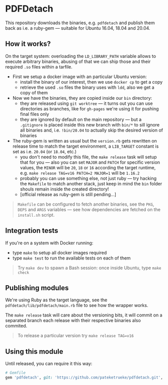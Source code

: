 # PDFDetach

This repository downloads the binaries, e.g. `pdfdetach` and publish them back as i.e. a ruby-gem &mdash; suitable for Ubuntu 16.04, 18.04 and 20.04.

## How it works?

On the target system: overloading the `LD_LIBRARY_PATH` variable allows to execute arbitrary binaries, abusing of that we can ship those and their required `.so` files within a tarfile.

- First we setup a docker image with an particular Ubuntu version:
  - install the binary of our interest, then we use `docker cp` to get a copy
  - retrieve the used `.so` files the binary uses with `ldd`, also we get a copy of them
- Now we have the binaries, they are copied inside our `bin` directory:
  - they are released using `git worktree` &mdash; it turns out you can use directories as branches, like for `gh-pages` we're using it for pushing final files only
  - they are ignored by default on the main repository &mdash; but a `.gitignore` is placed inside this new branch with `bin/*` to sill ignore all binaries and, i.e. `!bin/20.04` to actually skip the desired version of binaries
- The ruby-gem is written as usual but the `version.rb` gets rewritten on release time to match the target environment, a `LIB_TARGET` constant is set as i.e. `20.04` (or `18.04`, etc.)
  - you don't need to modify this file, the `make release` task will setup that for you &mdash; also you can set `MAJOR` and `PATCH` for specific version values, the `MINOR` will be `20`, `18` or `16` according the target runtime, e.g. `make release TAG=v16 PATCH=2 MAJOR=1` will be `1.16.2`
  - probably you can use something else, not just ruby &mdash; try hacking the `Makefile` to match another stack, just keep in mind the `bin` folder shouls remain inside the created directory!
  - [official release as ruby-gem is still pending...]

> `Makefile` can be configured to fetch another binaries, see the `PKG`, `DEPS` and `ARGS` variables &mdash; see how dependencies are fetched on the `install.sh` script.

## Integration tests

If you're on a system with Docker running:

- type `make` to setup all docker images required
- type `make test` to run the available tests on each of them

> Try `make dev` to spawn a Bash session: once inside Ubuntu, type `make check`

## Publishing modules

We're using Ruby as the target language, see the `pdfdetach/lib/pdfdetach/main.rb` file to see how the wrapper works.

The `make release` task will care about the versioning bits, it will commit on a separated branch each release with their respective binaries also commited.

> To release a particular version try `make release TAG=v16`

## Using this module

Until released, you can require it this way:

```ruby
# Gemfile
gem 'pdfdetach', git: 'https://github.com/pateketrueke/pdfdetach.git', tag: 'v0.20.0'
```
